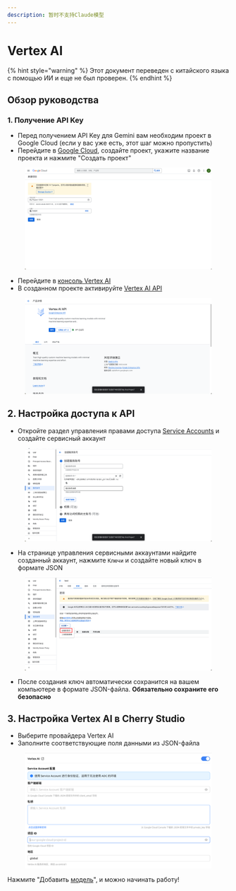 ```yaml
---
description: 暂时不支持Claude模型
---
```

# Vertex AI


{% hint style="warning" %}
Этот документ переведен с китайского языка с помощью ИИ и еще не был проверен.
{% endhint %}




## Обзор руководства

### 1. Получение API Key

* Перед получением API Key для Gemini вам необходим проект в Google Cloud (если у вас уже есть, этот шаг можно пропустить)
* Перейдите в [Google Cloud](https://console.cloud.google.com/projectcreate), создайте проект, укажите название проекта и нажмите "Создать проект"

<figure><img src="../../.gitbook/assets/image (1) (1) (1).png" alt=""><figcaption></figcaption></figure>

* Перейдите в [консоль Vertex AI](https://console.cloud.google.com/vertex-ai)
* В созданном проекте активируйте [Vertex AI API](https://console.cloud.google.com/apis/library/aiplatform.googleapis.com?inv=1\&invt=Ab0iBA)

<figure><img src="../../.gitbook/assets/image (78).png" alt=""><figcaption></figcaption></figure>

## 2. Настройка доступа к API

* Откройте раздел управления правами доступа [Service Accounts](https://console.cloud.google.com/iam-admin/serviceaccounts) и создайте сервисный аккаунт

<figure><img src="../../.gitbook/assets/image (79).png" alt=""><figcaption></figcaption></figure>

* На странице управления сервисными аккаунтами найдите созданный аккаунт, нажмите `Ключи` и создайте новый ключ в формате JSON

<figure><img src="../../.gitbook/assets/image (80).png" alt=""><figcaption></figcaption></figure>

* После создания ключ автоматически сохранится на вашем компьютере в формате JSON-файла. **Обязательно сохраните его безопасно**

## 3. Настройка Vertex AI в Cherry Studio

* Выберите провайдера Vertex AI
* Заполните соответствующие поля данными из JSON-файла

<figure><img src="../../.gitbook/assets/image (81).png" alt=""><figcaption></figcaption></figure>

Нажмите "Добавить [модель](https://console.cloud.google.com/vertex-ai/model-garden)", и можно начинать работу!